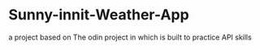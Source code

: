 # Sunny-innit-Weather-App
a project based on The odin project in which is built to practice API skills
